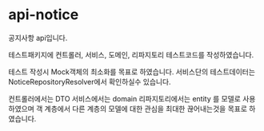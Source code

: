 # api-notice
공지사항 api입니다.

테스트패키지에 컨트롤러, 서비스, 도메인, 리파지토리 테스트코드를 작성하였습니다.

테스트 작성시 Mock객체의 최소화를 목표로 하였습니다. 서비스단의 테스트데이터는 NoticeRepositoryResolver에서 확인하실수 있습니다.

컨트롤러에서는 DTO
서비스에서는 domain
리파지토리에서는 entity 를 모델로 사용하였으며 객 계층에서 다른 계층의 모델에 대한 관심을 최대한 끊어내는것을 목표로 하였습니다.
